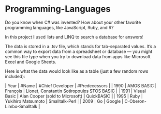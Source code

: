 # Programming-Languages

Do you know when C# was invented? How about your other favorite programming languages, like JavaScript, Ruby, and R?

In this project I used lists and LINQ to search a database for answers!

The data is stored in a .tsv file, which stands for tab-separated values. It’s a common way to export data from a spreadsheet or database — 
you might see this file type when you try to download data from apps like Microsoft Excel and Google Sheets.

Here is what the data would look like as a table (just a few random rows included):

| Year | #Name |	#Chief Developer |	#Predecessors |
| 1990 |	AMOS BASIC |	François | Lionet, Constantin Sotiropoulos	STOS BASIC |
| 1991 |	Visual Basic |	Alan Cooper (sold to Microsoft) |	QuickBASIC |
| 1995 |	Ruby |	Yukihiro Matsumoto |	Smalltalk-Perl |
| 2009 |	Go   | Google  |	C-Oberon-Limbo-Smalltalk |
